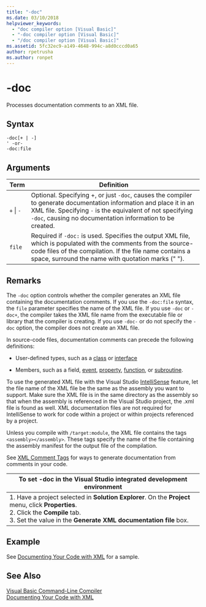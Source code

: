 ```yaml
---
title: "-doc"
ms.date: 03/10/2018
helpviewer_keywords: 
  - "doc compiler option [Visual Basic]"
  - "-doc compiler option [Visual Basic]"
  - "/doc compiler option [Visual Basic]"
ms.assetid: 5fc32ec9-a149-4648-994c-a8d0cccd0a65
author: rpetrusha
ms.author: ronpet
---
```

# -doc
Processes documentation comments to an XML file.  

## Syntax  

```  
-doc[+ | -]  
' -or-  
-doc:file  
```  

## Arguments  


|Term|Definition|  
|---|---|  
|`+` &#124; `-`|Optional. Specifying +, or just `-doc`, causes the compiler to generate documentation information and place it in an XML file. Specifying `-` is the equivalent of not specifying `-doc`, causing no documentation information to be created.|  
|`file`|Required if `-doc:` is used. Specifies the output XML file, which is populated with the comments from the source-code files of the compilation. If the file name contains a space, surround the name with quotation marks (" ").|  

## Remarks  
 The `-doc` option controls whether the compiler generates an XML file containing the documentation comments. If you use the `-doc:file` syntax, the `file` parameter specifies the name of the XML file. If you use `-doc` or `-doc+`, the compiler takes the XML file name from the executable file or library that the compiler is creating. If you use `-doc-` or do not specify the `-doc` option, the compiler does not create an XML file.  

 In source-code files, documentation comments can precede the following definitions:  

- User-defined types, such as a [class](../../../visual-basic/language-reference/statements/class-statement.md) or [interface](../../../visual-basic/language-reference/statements/interface-statement.md)  

- Members, such as a field, [event](../../../visual-basic/language-reference/statements/event-statement.md), [property](../../../visual-basic/language-reference/statements/property-statement.md), [function](../../../visual-basic/language-reference/statements/function-statement.md), or [subroutine](../../../visual-basic/language-reference/statements/sub-statement.md).  

 To use the generated XML file with the Visual Studio [IntelliSense](/visualstudio/ide/using-intellisense) feature, let the file name of the XML file be the same as the assembly you want to support. Make sure the XML file is in the same directory as the assembly so that when the assembly is referenced in the Visual Studio project, the .xml file is found as well. XML documentation files are not required for IntelliSense to work for code within a project or within projects referenced by a project.  

 Unless you compile with `/target:module`, the XML file contains the tags `<assembly></assembly>`. These tags specify the name of the file containing the assembly manifest for the output file of the compilation.  

 See [XML Comment Tags](../../../visual-basic/language-reference/xmldoc/recommended-xml-tags-for-documentation-comments.md) for ways to generate documentation from comments in your code.  


|To set -doc in the Visual Studio integrated development environment|  
|---|  
|1.  Have a project selected in **Solution Explorer**. On the **Project** menu, click **Properties**. <br />2.  Click the **Compile** tab.<br />3.  Set the value in the **Generate XML documentation file** box.|  

## Example  
 See [Documenting Your Code with XML](../../../visual-basic/programming-guide/program-structure/documenting-your-code-with-xml.md) for a sample.  

## See Also  
 [Visual Basic Command-Line Compiler](../../../visual-basic/reference/command-line-compiler/index.md)  
 [Documenting Your Code with XML](../../../visual-basic/programming-guide/program-structure/documenting-your-code-with-xml.md)
